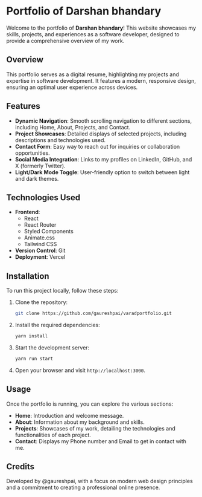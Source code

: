 # Portfolio of Darshan bhandary

Welcome to the portfolio of **Darshan bhandary**! This website showcases my skills, projects, and experiences as a software developer, designed to provide a comprehensive overview of my work.

## Overview

This portfolio serves as a digital resume, highlighting my projects and expertise in software development. It features a modern, responsive design, ensuring an optimal user experience across devices.

## Features

- **Dynamic Navigation**: Smooth scrolling navigation to different sections, including Home, About, Projects, and Contact.
- **Project Showcases**: Detailed displays of selected projects, including descriptions and technologies used.
- **Contact Form**: Easy way to reach out for inquiries or collaboration opportunities.
- **Social Media Integration**: Links to my profiles on LinkedIn, GitHub, and X (formerly Twitter).
- **Light/Dark Mode Toggle**: User-friendly option to switch between light and dark themes.

## Technologies Used

- **Frontend**:
  - React
  - React Router
  - Styled Components
  - Animate.css
  - Tailwind CSS
- **Version Control**: Git
- **Deployment**: Vercel

## Installation

To run this project locally, follow these steps:

1. Clone the repository:
   ```bash
   git clone https://github.com/gaureshpai/varadportfolio.git
   ```

2. Install the required dependencies:
   ```bash
   yarn install
   ```

3. Start the development server:
   ```bash
   yarn run start
   ```

4. Open your browser and visit `http://localhost:3000`.

## Usage

Once the portfolio is running, you can explore the various sections:

- **Home**: Introduction and welcome message.
- **About**: Information about my background and skills.
- **Projects**: Showcases of my work, detailing the technologies and functionalities of each project.
- **Contact**: Displays my Phone number and Email to get in contact with me.

## Credits

Developed by @gaureshpai, with a focus on modern web design principles and a commitment to creating a professional online presence.
